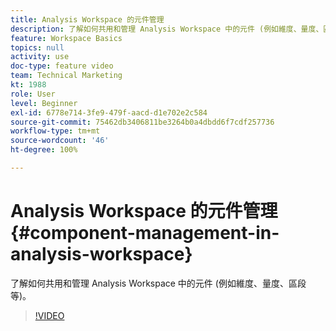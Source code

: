 ```yaml
---
title: Analysis Workspace 的元件管理
description: 了解如何共用和管理 Analysis Workspace 中的元件 (例如維度、量度、區段等)。
feature: Workspace Basics
topics: null
activity: use
doc-type: feature video
team: Technical Marketing
kt: 1988
role: User
level: Beginner
exl-id: 6778e714-3fe9-479f-aacd-d1e702e2c584
source-git-commit: 75462db3406811be3264b0a4dbdd6f7cdf257736
workflow-type: tm+mt
source-wordcount: '46'
ht-degree: 100%

---
```


# Analysis Workspace 的元件管理 {#component-management-in-analysis-workspace}

了解如何共用和管理 Analysis Workspace 中的元件 (例如維度、量度、區段等)。

>[!VIDEO](https://video.tv.adobe.com/v/24095/?quality=12)
